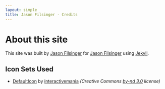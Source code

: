 ```yaml
---
layout: simple
title: Jason Filsinger - Credits
---
```


# About this site

This site was built by [Jason Filsinger](http://filsinger.me) for [Jason Filsinger](http://filsinger.me) using [Jekyll](https://github.com/mojombo/jekyll).

## Icon Sets Used

* [DefaultIcon](http://www.defaulticon.com/) by [interactivemania](http://www.interactivemania.com/) _(Creative Commons [by-nd 3.0](http://creativecommons.org/licenses/by-nd/3.0/) license)_
